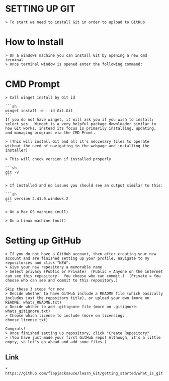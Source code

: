 # SETTING UP GIT

	> To start we need to install Git in order to upload to GitHub
	
# How to Install  

	> On a windows machine you can install Git by opening a new cmd terminal    
	> Once terminal window is opened enter the following command:  
	
# CMD Prompt
	
	> Call winget install by Git id
	
	```sh
	winget install -e --id Git.Git
	```
	If you do not have winget, it will ask you if you wish to install; select yes.  Winget is a very helpful package downloader similar to how Git works, instead its focus is primarily installing, updating, and managing programs via the CMD Promt.
	
	> (This will install Git and all it's neccesary files to operate without the need of navigating to the webpage and installing the installer)
	
	> This will check version if installed properly
	
	```sh
	git -v 
	```
	
	> If installed and no issues you should see an output similar to this:
	
	```sh
	git version 2.41.0.windows.2
	```

	> On a Mac OS machine (null)

	> On a Linux machine (null)



# Setting up GitHub  

	> If you do not have a GitHub account, then after creating your new account and are finished setting up your profile, navigate to my repositories and click "NEW".
	> Give your new repository a memorable name  
	> Select privacy (Public or Private)  (Public = Anyone on the internet can see this repository.  You choose who can commit.)  (Private = You choose who can see and commit to this repository.)
	
	Skip these 3 steps for now
	> Decide whether to have GitHub include a README file (which basically includes just the repository title), or upload your own (more on README: whats_README.txt)
	> Decide whther to add .gitignore file (more on .gitignore: whats_gitignore.txt)
	> Choose which license to include (more on licensing: choose_license.txt)
	
	Congrats!
	> Once finished setting up repository, click "Create Repository"
	> (You have just made your first GitHub repo! Although, it's a little empty, so let's go ahead and add some files.)
	
	
## Link
	* https://github.com/flapjacksauce/learn_Git/getting_started/what_is_git.md